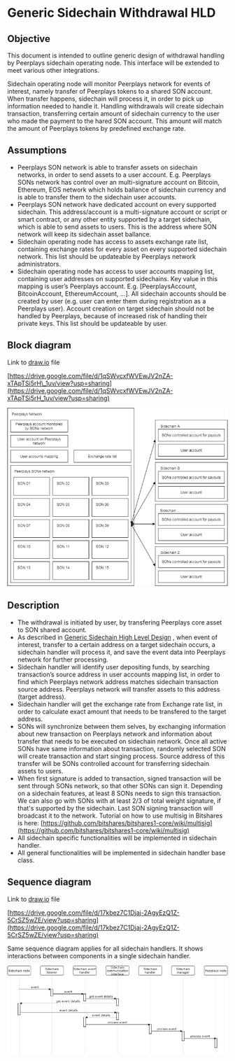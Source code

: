 # Generic Sidechain Withdrawal HLD

## Objective

This document is intended to outline generic design of withdrawal handling by Peerplays sidechain operating node. This interface will be extended to meet various other integrations.

Sidechain operating node will monitor Peerplays network for events of interest, namely transfer of Peerplays tokens to a shared SON account. When transfer happens, sidechain will process it, in order to pick up information needed to handle it. Handling withdrawals will create sidechain transaction, transferring certain amount of sidechain currency to the user who made the payment to the hared SON account. This amount will match the amount of Peerplays tokens by predefined exchange rate.

## Assumptions

* Peerplays SON network is able to transfer assets on sidechain networks, in order to send assets to a user account. E.g. Peerplays SONs network has control over an multi-signature account on Bitcoin, Ethereum, EOS network which holds ballance of sidechain currency and is able to transfer them to the sidechain user accounts.
* Peerplays SON network have dedicated account on every supported sidechain. This address/account is a multi-signature account or script or smart contract, or any other entity supported by a target sidechain, which is able to send assets to users. This is the address where SON network will keep its sidechain asset ballance.
* Sidechain operating node has access to assets exchange rate list, containing exchange rates for every asset on every supported sidechain network. This list should be updateable by Peerplays network administrators.
* Sidechain operating node has access to user accounts mapping list, containing user addresses on supported sidechains. Key value in this mapping is user’s Peerplays account. E.g. \[PeerplaysAccount, BitcoinAccount, EthereumAccount, …\]. All sidechain accounts should be created by user \(e.g. user can enter them during registration as a Peerplays user\). Account creation on target sidechain should not be handled by Peerplays, because of increased risk of handling their private keys. This list should be updateable by user.

## Block diagram

Link to [draw.io](http://draw.io/) file

[https://drive.google.com/file/d/1qSWvcxfWVEwJV2nZA-xTApTSi5rH\_1uv/view?usp=sharing](https://drive.google.com/file/d/1qSWvcxfWVEwJV2nZA-xTApTSi5rH_1uv/view?usp=sharing)

![8896ce9dbea51bad111c8026451cae1d](../../.gitbook/assets/0%20%2811%29.png)

## Description

* The withdrawal is initiated by user, by transfering Peerplays core asset to SON shared account.
* As described in [Generic Sidechain High Level Design](https://peerplays.atlassian.net/wiki/spaces/PIX/pages/352026689/Generic+Sidechain+High+Level+Design) , when event of interest, transfer to a certain address on a target sidechain occurs, a sidechain handler will process it, and save the event data into Peerplays network for further processing.
* Sidechain handler will identify user depositing funds, by searching transaction’s source address in user accounts mapping list, in order to find which Peerplays network address matches sidechain transaction source address. Peerplays network will transfer assets to this address \(target address\).
* Sidechain handler will get the exchange rate from Exchange rate list, in order to calculate exact amount that needs to be transfered to the target address.
* SONs will synchronize between them selves, by exchanging information about new transaction on Peerplays network and information about transfer that needs to be executed on sidechain network. Once all active SONs have same information about transaction, randomly selected SON will create transaction and start singing process. Source address of this transfer will be SONs controlled account for transferring sidechain assets to users.
* When first signature is added to transaction, signed transaction will be sent through SONs network, so that other SONs can sign it. Depending on a sidechain features, at least 8 SONs needs to sign this transaction. We can also go with SONs with at least 2/3 of total weight signature, if that's supported by the sidechain. Last SON signing transaction will broadcast it to the network. Tutorial on how to use multisig in Bitshares is here: [https://github.com/bitshares/bitshares1-core/wiki/multisig](https://github.com/bitshares/bitshares1-core/wiki/multisig)
* All sidechain specific functionalities will be implemented in sidechain handler.
* All general functionalities will be implemented in sidechain handler base class.

## Sequence diagram

Link to [draw.io](http://draw.io/) file

[https://drive.google.com/file/d/17kbez7C1Djaj-2AgyEzQ1Z-5CrSZ5wZE/view?usp=sharing](https://drive.google.com/file/d/17kbez7C1Djaj-2AgyEzQ1Z-5CrSZ5wZE/view?usp=sharing)

Same sequence diagram applies for all sidechain handlers. It shows interactions between components in a single sidechain handler.

![26b784288381e804ac67a1d524acb3a0](../../.gitbook/assets/1.png)

